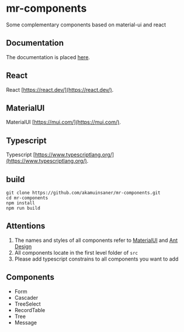 
# mr-components
Some complementary components based on material-ui and react

## Documentation
The documentation is placed [here](http://mr-component.site/).

## React
React [https://react.dev/](https://react.dev/).

## MaterialUI
MaterialUI [https://mui.com/](https://mui.com/).

## Typescript
Typescript [https://www.typescriptlang.org/](https://www.typescriptlang.org/).

## build
```
git clone https://github.com/akamuinsaner/mr-components.git
cd mr-components
npm install
npm run build
```

## Attentions
1. The names and styles of all components refer to [MaterialUI](https://www.typescriptlang.org/) and [Ant Design](https://ant-design.antgroup.com/) 
2. All components locate in the first level folder of ``src``
3. Please add typescript constrains to all components you want to add

## Components
- Form
- Cascader
- TreeSelect
- RecordTable
- Tree
- Message

